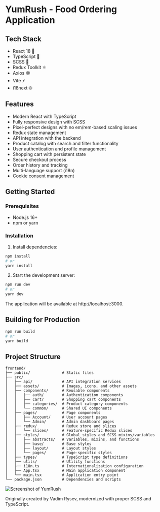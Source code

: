 # YumRush - Food Ordering Application

## Tech Stack

- React 18 🚀
- TypeScript 🔷
- SCSS 💅
- Redux Toolkit ⚛️
- Axios 🕸️
- Vite ⚡️
- i18next 🌐

## Features

- Modern React with TypeScript
- Fully responsive design with SCSS
- Pixel-perfect designs with no em/rem-based scaling issues
- Redux state management
- API integration with the backend
- Product catalog with search and filter functionality
- User authentication and profile management
- Shopping cart with persistent state
- Secure checkout process
- Order history and tracking
- Multi-language support (i18n)
- Cookie consent management

## Getting Started

### Prerequisites

- Node.js 16+ 
- npm or yarn

### Installation

1. Install dependencies:

```bash
npm install
# or
yarn install
```

2. Start the development server:

```bash
npm run dev
# or
yarn dev
```

The application will be available at http://localhost:3000.

## Building for Production

```bash
npm run build
# or
yarn build
```

## Project Structure

```
frontend/
├── public/              # Static files
├── src/
│   ├── api/             # API integration services
│   ├── assets/          # Images, icons, and other assets
│   ├── components/      # Reusable components
│   │   ├── auth/        # Authentication components
│   │   ├── cart/        # Shopping cart components
│   │   ├── categories/  # Product category components
│   │   └── common/      # Shared UI components
│   ├── pages/           # Page components
│   │   ├── Account/     # User account pages
│   │   └── Admin/       # Admin dashboard pages
│   ├── redux/           # Redux store and slices
│   │   └── slices/      # Feature-specific Redux slices
│   ├── styles/          # Global styles and SCSS mixins/variables
│   │   ├── abstracts/   # Variables, mixins, and functions
│   │   ├── base/        # Base styles
│   │   ├── layout/      # Layout styles
│   │   └── pages/       # Page-specific styles
│   ├── types/           # TypeScript type definitions
│   ├── utils/           # Utility functions
│   ├── i18n.ts          # Internationalization configuration
│   ├── App.tsx          # Main application component
│   └── main.tsx         # Application entry point
└── package.json         # Dependencies and scripts
```

![Screenshot of YumRush](https://github.com/vrysev/yumrush/assets/109638459/65db2205-b4ae-4d6c-9ed3-ac5151c913ee)

Originally created by Vadim Rysev, modernized with proper SCSS and TypeScript.
